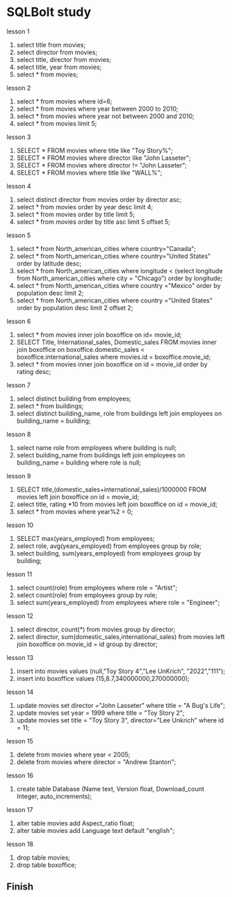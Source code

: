 <h1>SQLBolt study</h1>

lesson 1
1. select title from movies;
2. select director from movies;
3. select title, director from movies;
4. select title, year from movies;
5. select * from movies;

lesson 2
1. select * from movies where id=6;
2. select * from movies where year between 2000 to 2010;
3. select * from movies where year not between 2000 and 2010;
4. select * from movies limit 5;

lesson 3
1. SELECT * FROM movies where title like "Toy Story%";
2. SELECT * FROM movies where director like "John Lasseter";
3. SELECT * FROM movies where director != "John Lasseter";
4. SELECT * FROM movies where title like "WALL%";

lesson 4
1. select distinct director from movies order by director asc;
2. select * from movies order by year desc limit 4;
3. select * from movies order by title limit 5;
4. select * from movies order by title asc limit 5 offset 5;

lesson 5
1. select * from North_american_cities where country="Canada";
2. select * from North_american_cities where country="United States" order by latitude desc;
3. select * from North_american_cities where longitude < (select longitude from North_american_cities where city = "Chicago") order by longitude;
4. select * from North_american_cities where country ="Mexico" order by population desc limit 2;
5. select * from North_american_cities where country ="United States" order by population desc limit 2 offset 2;

lesson 6
1. select * from movies inner join boxoffice on id= movie_id;
2. SELECT Title, International_sales, Domestic_sales FROM movies  inner join boxoffice on boxoffice.domestic_sales < boxoffice.international_sales where movies.id = boxoffice.movie_id;
3. select * from movies inner join boxoffice on id = movie_id order by rating desc;

lesson 7
1. select distinct building from employees;
2. select * from buildings;
3. select distinct building_name, role from buildings left join employees on building_name = building;

lesson 8
1. select name role from employees where building is null;
2. select building_name from buildings left join employees on building_name = building where role is null;

lesson 9
1. SELECT title,(domestic_sales+international_sales)/1000000 FROM movies left join boxoffice on id = movie_id;
2. select title, rating *10 from movies left join boxoffice on id = movie_id;
3. select * from movies where year%2 = 0;

lesson 10
1. SELECT max(years_employed) from employees;
2. select role, avg(years_employed) from employees group by role;
3. select building, sum(years_employed) from employees group by building;

lesson 11
1. select count(role) from employees where role = "Artist";
2. select count(role) from employees group by role;
3. select sum(years_employed) from employees where role = "Engineer";

lesson 12
1. select director, count(*) from movies group by director;
2. select director, sum(domestic_sales,international_sales) from movies left join boxoffice on movie_id = id group by director;

lesson 13
1. insert into movies values (null,"Toy Story 4","Lee UnKrich", "2022","111");
2. insert into boxoffice values (15,8.7,340000000,270000000);

lesson 14
1. update movies set director ="John Lasseter" where title = "A Bug's Life";
2. update movies set year = 1999 where title = "Toy Story 2";
3. update movies set title = "Toy Story 3", director="Lee Unkrich" where id = 11;

lesson 15
1. delete from movies where year < 2005;
2. delete from movies where director = "Andrew Stanton";

lesson 16
1. create table Database (Name text, Version float, Download_count Integer, auto_increments);

lesson 17
1. alter table movies add Aspect_ratio float;
2. alter table movies add Language text default "english";

lesson 18
1. drop table movies;
2. drop table boxoffice;

<h2>Finish</h2>

